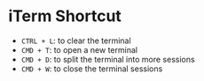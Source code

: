 # iTerm Shortcut
- `CTRL + L`: to clear the terminal
- `CMD + T`: to open a new terminal
- `CMD + D`: to split the terminal into more sessions
- `CMD + W`: to close the terminal sessions
